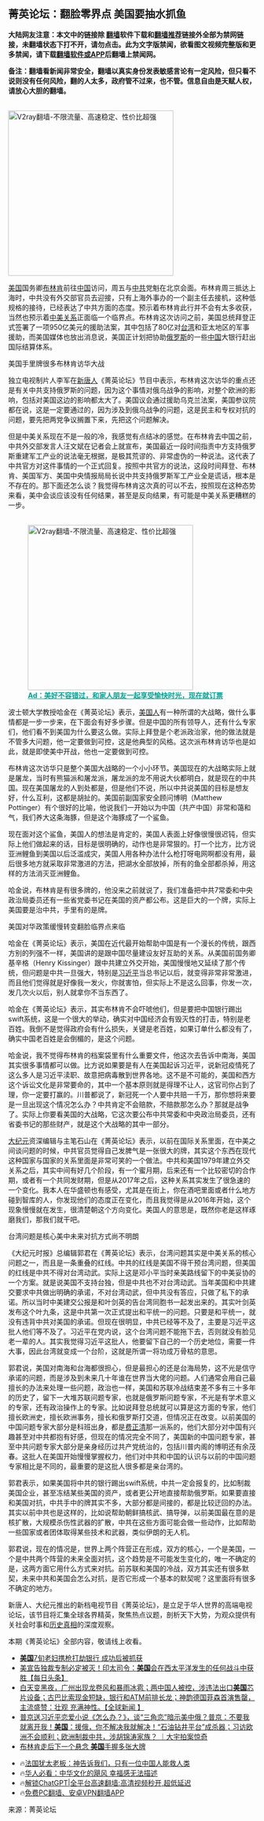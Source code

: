  <!-- 面包屑导航 --> <h2>菁英论坛：翻脸零界点 美国要抽水抓鱼</h2> <p class="notice"><b>大陆网友注意：本文中的链接除 <a href="https://github.com/bannedbook/fanqiang" >翻墙</a>软件下载和<a href="https://github.com/killgcd/justmysocks/blob/master/README.md">翻墙推荐</a>链接外全部为禁网链接，未翻墙状态下打不开，请勿点击。此为文字版禁闻，欲看图文视频完整版和更多禁闻，请下载<a href="https://github.com/bannedbook/fanqiang">翻墙软件或APP</a>后翻墙上禁闻网。</p><p>备注：翻墙看新闻非常安全，翻墙以真实身份发表敏感言论有一定风险，但只看不说则没有任何风险，翻的人太多，政府管不过来，也不管。信息自由是天赋人权，请放心大胆的翻墙。</b></p>  <div class="entry"> <p><br/><a href="https://github.com/bannedbook/fanqiang/wiki/V2ray%E6%9C%BA%E5%9C%BA"><img src="https://raw.githubusercontent.com/bannedbook/fanqiang/master/v2ss/images/v2free.jpg" width="336" alt="V2ray翻墙-不限流量、高速稳定、性价比超强"></a><br/></p> <p><a href="https://www.bannedbook.org/bnews/tag/%e7%be%8e%e5%9b%bd/" class="st_tag internal_tag" rel="tag" title="标签 美国 下的日志">美国</a>国务卿<a href="https://www.bannedbook.org/bnews/tag/%e5%b8%83%e6%9e%97%e8%82%af/" class="st_tag internal_tag" rel="tag" title="标签 布林肯 下的日志">布林肯</a>前往<span class='wp_keywordlink_affiliate'><a href="https://www.bannedbook.org/" title="中国" target="_blank">中国</a></span>访问，周五与<a href="https://www.bannedbook.org/bnews/tag/%e4%b8%ad%e5%85%b1/" class="st_tag internal_tag" rel="tag" title="标签 中共 下的日志">中共</a>党魁在北京会面。布林肯周三抵达上海时，中共没有外交部官员去迎接，只有上海外事办的一个副主任去接机，这种低规格的接待，已经表达了中共方面的态度。预示着布林肯此行并不会有太多收获，当然也预示着<a href="https://www.bannedbook.org/bnews/tag/%E4%B8%AD%E7%BE%8E%E5%85%B3%E7%B3%BB/" class="st_tag internal_tag" rel="tag" title="标签 中美关系 下的日志">中美关系</a>正面临一个临界点。布林肯这次访问之前，美国总统拜登正式签署了一项950亿美元的援助法案，其中包括了80亿对<a href="https://www.bannedbook.org/bnews/tag/%e5%8f%b0%e6%b9%be/" class="st_tag internal_tag" rel="tag" title="标签 台湾 下的日志">台湾</a>和亚太地区的军事援助，而美国媒体也放出消息说，美国正计划把协助<a href="https://www.bannedbook.org/bnews/tag/%e4%bf%84%e7%bd%97%e6%96%af/" class="st_tag internal_tag" rel="tag" title="标签 俄罗斯 下的日志">俄罗斯</a>的一些<a href="https://www.bannedbook.org/bnews/tag/%E4%B8%AD%E5%9B%BD/" class="st_tag internal_tag" rel="tag" title="标签 中国 下的日志">中国</a>大银行赶出国际结算体系。</p> <p>美国手里牌很多布林肯访华大战</p> <p>独立电视制片人李军在<span class='wp_keywordlink_affiliate'><a href="https://www.ntdtv.com/" title="新唐人">新唐人</a></span>《菁英论坛》节目中表示，布林肯这次访华的重点还是有关中共支持俄罗斯的问题，因为这个事情对俄乌战争的影响，对整个欧洲的影响，包括对美国这边的影响都太大了。美国议会通过援助乌克兰法案，美国参议院都在说，这是一定要通过的，因为涉及到俄乌战争的问题，这是民主和专权对抗的问题，要先把两党争议搁置下来，先把这个问题解决。</p> <p>但是中美关系现在不是一般的冷，我感觉有点结冰的感觉。在布林肯去中国之前，中共外交部发言人汪文斌在记者会上就宣布，美国最近一段时间指责中方支持俄罗斯重建军工产业的说法毫无根据，是极其荒谬的、非常虚伪的一种说法。这代表了中共官方对这件事情的一个正式回复。按照中共官方的说法，这段时间拜登、布林肯、美国军方、美国中央情报局局长说中共支持俄罗斯军工产业全是谎话，根本是不存在的。那下面还怎么谈？我觉得布林肯这次真的可以不去，按照现在这种态势来看，美中会谈应该没有任何结果，甚至是反向结果，有可能是中美关系更糟糕的一步。</p><figure id="shenyun-figure"> <br/><a href="https://github.com/bannedbook/fanqiang/wiki/V2ray%E6%9C%BA%E5%9C%BA"><img src="https://raw.githubusercontent.com/bannedbook/fanqiang/master/v2ss/images/v2free.jpg" width="336" alt="V2ray翻墙-不限流量、高速稳定、性价比超强"></a><br/> <figcaption><strong style="cursor:pointer;text-decoration:underline;color:#00a191" onclick="window.open('https://zh-cn.shenyun.com/tickets?utm_source=bannedbook.org')">Ad：美好不容错过，和家人朋友一起享受愉快时光，现在就订票</strong></figcaption> </figure> <p>波士顿大学教授哈金在《菁英论坛》表示，<a href="https://www.bannedbook.org/bnews/tag/%E7%BE%8E%E5%9B%BD%E4%BA%BA/" class="st_tag internal_tag" rel="tag" title="标签 美国人 下的日志">美国人</a>有一种所谓的大战略，做什么事情都是一步一步来，在下面会有好多步骤。但是中国的所有领导人，还有什么专家们，他们看不到美国为什么要这么做。实际上拜登是个老派政治家，他的做法就是不管多大问题，他一定要做到可控，这是他典型的风格。这次派布林肯访华也是如此，就是即使美中开战，他也一定要做到可控。</p> <p>布林肯这次访华只是整个美国大战略的一个小小环节。美国现在的大战略实际上就是屠龙，当时有熊猫派和屠龙派，屠龙派的龙不用说大伙都明白，就是现在的中共国。现在美国屠龙的人到处都是，但是他们不说，所以中共说美国的目标是想友好，什么互利，这都是胡扯的。美国前副国家安全顾问博明（Matthew Pottinger）有个很好的比喻，他说我们一开始以为中国（共产中国）非常和蔼和气，我们养大这条海豚，但是这个海豚成了一个鲨鱼。</p> <p>现在面对这个鲨鱼，美国人的想法是肯定的，美国人表面上好像很慢很迟钝，但实际上他们做起来的话，目标是很明确的，动作也是非常狠的。打一个比方，比方说亚洲鲤鱼到美国以后泛滥成灾，美国人用各种办法什么枪打呀电网啊都没有用，最后很多地方就采取非常激进的方法，把湖水全部放掉，所有的鱼全部都杀掉，用这样的方法消灭亚洲鲤鱼。</p> <p>哈金说，布林肯是有很多牌的，他没来之前就说了，我们准备把中共7常委和中央政治局委员还有一些省党委书记在美国的资产都公布。这是巨大的一个牌，实际上美国要是治中共，手里有的是牌。</p> <p>美国对华政策缓慢转变翻脸临界点来临</p>  <p>哈金在《菁英论坛》表示，美国在近代最开始帮助中国是有一个漫长的传统，跟西方别的列强不一样，美国讲的是跟中国尽量建设友好互助的关系。从美国前国务卿基辛格（Henry Kissinger）跟中共建立外交开始，美国慢慢地又延续了那个传统，但问题是中共一旦强大，特别是<a href="https://www.bannedbook.org/bnews/tag/%e4%b9%a0%e8%bf%91%e5%b9%b3/" class="st_tag internal_tag" rel="tag" title="标签 习近平 下的日志">习近平</a>当总书记以后，就变得非常非常激进，而且他们觉得就是好像我一发火，你就害怕，但实际上不是这么回事，你发一次，发几次火以后，别人就拿你不当东西了。</p> <p>哈金在《菁英论坛》表示，其实布林肯不会吓唬他们，但是要把中国银行踢出swift系统，这是一个很大的举动，确实对中国经济会有毁灭性的打击，特别是老百姓。我倒不是觉得政府会有什么损失，关键是老百姓，如果订单什么都没有了，确实中国老百姓是会倒楣的，是这个问题。</p> <p>哈金说，我不觉得布林肯的档案袋里有什么重要文件，他这次去告诉中南海，美国其实很多事情都可以做。比方说如果要是有人在美国起诉习近平，说新冠疫情死了这么多人是习近平渎职、故意把病毒散到世界各地。这不是不可能的，美国和西方这个诉讼文化是非常要命的，其中一个基本原则就是得理不让人，这官司你占到了理，你一定要打赢的。川普都说了，新冠死一个人要中共赔一千万，那你想将来要是一旦出现这个情况怎么办？中共肯定不会赔款，不赔款那怎么办？那就是战争了。实际上你要看美国的大战略，它这次要公布中共常委和中央政治局委员，还有省委书记的那些财产，就是这个大战略的其中一部分。</p> <p><span class='wp_keywordlink_affiliate'><a href="http://www.epochtimes.com/" title="大纪元" target="_blank">大纪元</a></span>资深编辑与主笔石山在《菁英论坛》表示，以前在国际关系里面，在中美之间谈问题的时候，中共官员觉得自己发脾气是一张很大的牌，其实这个东西在现代这种国家与国家的关系里面是非常可笑的一个做法。中共和美国1979年建立外交关系之后，其实中间有好几个阶段，有一个蜜月期，后来还有一个比较密切的合作期，或者有一个共同发财期，但是从2017年之后，这种关系其实发生了很急速的一个变化。我本人在华盛顿也有感受，尤其是在街上，你在酒吧里面或者什么地方碰到智库的人，你发现他们的态度正在变化，而且我觉得是从2016年开始，这个现象慢慢就在发生，很清楚朝这个方向变化。美国人的意思是，既然你老是这样琢磨我们，那我们就干吧。</p> <p>台湾问题是核心美中未来对抗方式尚不明朗</p>  <p>《大纪元时报》总编辑郭君在《菁英论坛》表示，台湾问题其实是中美关系的核心问题之一，而且是一条重叠的红线。中共的红线是美国不得干预台湾问题，但美国的红线是中共不得对台湾动武。实际上这是邓小平当时亲美路线留下的中美妥协的一个方案。就是说美国不支持台独，但是中共也不对台湾动武。当年美国和中共建交要求中共做出明确的承诺，不对台湾动武，但中共没有答应，只做了私下的承诺。所以当时中美建交公报是和叶剑英的告台湾同胞书一起发出来的。其实叶剑英发布这个叶九条，这是中共第一次正式提出和平统一的问题。只要是和平统一，就没有违背中共对美国的承诺。但现在很明显，中共已经等不及了，主要是习近平这批人他们等不及了。习近平在党内说，这个台湾问题不能拖下去，否则就没有脸见老一辈的人。其实我觉得习近平这批人，他要留下自己的一个历史地位，需要一件大事，因此台湾就变成一个台阶，这就是所谓一将功成万骨枯的意思。</p> <p>郭君说，美国对南海和台海都很担心，但是最担心的还是台海局势，这不光是信守承诺的问题，而是涉及到未来几十年谁在世界当大佬的问题。人们通常会用自己最擅长的办法来处理一些问题，政治也一样，美国和苏联冷战结束差不多有三十多年的历史了，留下一大堆苏联问题专家，也就是俄罗斯问题专家，不光是有学术意义的专家，还有政治操作上的专家。比如说拜登总统就可以算是这方面的专家，他们擅长欧洲史，擅长欧洲事务，擅长和俄罗斯打交道，但情况正在改变。以前美国的中国问题专家大部分是科班出身，都是<span class='wp_keywordlink'><a href="https://www.bannedbook.org/forum2/topic1255.html" title="吳良肱： 費正清這個人 " target="_blank">费正清</a></span>那一派系的，他们大部分对中国有兴趣甚至对中共都抱有好感，但现在的情况完全不同了，美国新的中国问题专家，甚至中共问题专家大部分是亲身经历过共产党统治的，包括川普内阁的博明还有余茂春。这批人在美国开始慢慢掌握权力，他们对中共和中国的认识与以前的中国问题专家相比是不同的，最重要的是这批人很多都是亲台湾的。</p> <p>郭君表示，如果美国将中共的银行踢出swift系统，中共一定会报复的，比如制裁美国企业，甚至冻结某些美国的资产，或者更公开地直接帮助俄罗斯。如果要直接和美国对抗，中共手中的牌其实不多，大部分都是间接的，都是比较迂回的办法。其实以前中共也是这样的，比如说帮助朝鲜搞核武、搞导弹，以前美国最在意的是核扩散，大规模杀伤性武器的扩散，中共在这些方面可能会做一些动作，比如帮助一些国家或者团体取得某些技术和武器，类似伊朗的无人机。</p> <p>郭君说，现在的情况是，世界上两个阵营正在形成，双方的核心，一个是美国，一个是中共两个阵营的未来全面对抗，这个趋势是不可能发生变化的，唯一不确定的是，这两方面它用什么方式来对抗。前苏联和美国的冷战，双方其实还有很多默契，未来中共和美国会怎么对抗，是否它形成一个基本的默契呢？这里面将有很多不确定的地方。</p> <p>新唐人、大纪元推出的新档电视节目《菁英论坛》，是立足于华人世界的高端电视论坛，该节目将汇集全球各界精英，聚焦热点议题，剖析天下大势，为观众提供有关社会时事和<span class='wp_keywordlink'><a href="https://www.bannedbook.org/forum33/" title="近代历史事件真相" target="_blank">历史真相</a></span>的深度观察。</p>  <p>本期《菁英论坛》全部内容，敬请线上收看。</p> <!--<div id="taboola-mid-1"></div>--><ul class='op-related-articles' title='相关阅读'> <li><a href='https://www.bannedbook.org/bnews/cnnews/20240428/2030034.html' target='_blank'><b>美国</b>7旬老妇携枪打劫银行 成功后被抓获</a></li> <li><a href='https://www.bannedbook.org/bnews/bannedvideo/20240428/2030021.html' target='_blank'>美宣告独裁专制必定被灭！印太司令：<b>美国</b>会在西太平洋发生的任何战斗中获胜【每日头条】</a></li> <li><a href='https://www.bannedbook.org/bnews/bannedvideo/20240428/2030013.html' target='_blank'>白天变黑夜，广州出现龙卷风和暴雨冰雹；两中国人被控，涉违法出口<b>美国</b>芯片设备；古巴比索现金短缺，银行和ATM前排长龙；神韵德国菲森首演售罄，主流盛赞：壮观 充满神性。【全球新闻 】</a></li> <li><a href='https://www.bannedbook.org/bnews/sohnews/20240428/2030001.html' target='_blank'>普京送习近平恋爱小说《怎么办？》，谈“三角恋”暗示美中俄？普京：不要我就离开我！<b>美国</b>：援俄，你不解决我就解决！“石油钻井平台”成杀器；习访欧洲不会顺利；欧洲制裁中共，涉胡锦涛家族？ ｜大宇拍案惊奇</a></li> <li><a href='https://www.bannedbook.org/bnews/baitai/20240428/2029991.html' target='_blank'>布林肯走后下一个悬念 <b>美国</b>手握多张大牌</a></li> </ul> <ul class="texttj"> <li>🔥<a href="https://www.bannedbook.org/bnews/ssgc/20230219/1850782.html" target="_blank">法国犹太老板：神告诉我们，只有一位中国人能救人类</a></li> <li>🔥<a href="https://www.bannedbook.org/bnews/comments/20220220/1694796.html" target="_blank">华人必看：中华文化的飓风 幸福感无法描述</a></li> <li>🔥<a href="https://github.com/bannedbook/fanqiang/wiki/V2ray%E6%9C%BA%E5%9C%BA" target="_blank">解锁ChatGPT|全平台高速翻墙:高清视频秒开,超低延迟</a></li> <li>🔥<a href="https://github.com/bannedbook/fanqiang/wiki/%E7%A6%81%E9%97%BB%E7%BD%91%E5%AE%89%E5%8D%93%E7%BF%BB%E5%A2%99%E6%96%B0%E9%97%BBAPP" target="_blank">免费PC翻墙、安卓VPN翻墙APP</a></li> </ul><p class="src-info">来源：菁英论坛 </p><a name='sharetosocial'></a> <div style="margin-bottom:5px;padding-bottom:5px;clear:both"> <div id="archive-pix-1" class="banner-ads"> <!-- AuctionX Display platform tag START --> <div id="27602x728x90x621x_ADSLOT1" clicktrack="%%CLICK_URL_ESC%%"></div>  <!-- AuctionX Display platform tag END --> </div> <div id="archive-pix-2" class="banner-ads"> <!-- AuctionX Display platform tag START --> <div id="27556x300x250x621x_ADSLOT1" clicktrack="%%CLICK_URL_ESC%%" style="margin:0 auto;text-align:center"></div>  <!-- AuctionX Display platform tag END --> </div> </div>  <div id="archive-pix-1" class="banner-ads"> <!-- AuctionX Display platform tag START --> <div id="27603x728x90x621x_ADSLOT1" clicktrack="%%CLICK_URL_ESC%%"></div>  <!-- AuctionX Display platform tag END --> </div> </div><!--END ENTRY--> 